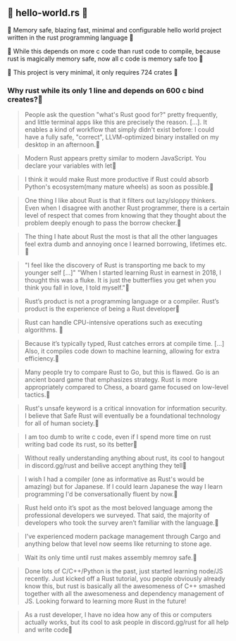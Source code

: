 🚀 hello-world.rs 🚀
--------------



🚀 Memory safe, blazing fast, minimal and configurable hello world project written in the rust programming language  🚀

🚀 While this depends on more c code than rust code to compile, because rust is magically memory safe, now all c code is memory safe too 🚀

🚀 This project is very minimal, it only requires 724 crates 🚀


### Why rust while its only 1 line and depends on 600 c bind creates?🚀
> People ask the question "what's Rust good for?" pretty frequently, and little terminal apps like this are precisely the reason. [...]. It enables a kind of workflow that simply didn't exist before: I could have a fully safe, "correct", LLVM-optimized binary installed on my desktop in an afternoon.🚀

> Modern Rust appears pretty similar to modern JavaScript. You declare your variables with let🚀

> I think it would make Rust more productive if Rust could absorb Python's ecosystem(many mature wheels) as soon as possible.🚀

> One thing I like about Rust is that it filters out lazy/sloppy thinkers. Even when I disagree with another Rust programmer, there is a certain level of respect that comes from knowing that they thought about the problem deeply enough to pass the borrow checker.🚀

> The thing I hate about Rust the most is that all the other languages feel extra dumb and annoying once I learned borrowing, lifetimes etc.🚀

> "I feel like the discovery of Rust is transporting me back to my younger self [...]" "When I started learning Rust in earnest in 2018, I thought this was a fluke. It is just the butterflies you get when you think you fall in love, I told myself."🚀

> Rust’s product is not a programming language or a compiler. Rust’s product is the experience of being a Rust developer🚀

> Rust can handle CPU-intensive operations such as executing algorithms. 🚀

> Because it’s typically typed, Rust catches errors at compile time. [...] Also, it compiles code down to machine learning, allowing for extra efficiency.🚀

> Many people try to compare Rust to Go, but this is flawed. Go is an ancient board game that emphasizes strategy. Rust is more appropriately compared to Chess, a board game focused on low-level tactics.🚀

> Rust's unsafe keyword is a critical innovation for information security. I believe that Safe Rust will eventually be a foundational technology for all of human society.🚀

> I am too dumb to write c code, even if I spend more time on rust writing bad code its rust, so its better🚀

> Without really understanding anything about rust, its cool to hangout in discord.gg/rust and beilive accept anything they tell🚀

> I wish I had a compiler (one as informative as Rust's would be amazing) but for Japanese. If I could learn Japanese the way I learn programming I'd be conversationally fluent by now.🚀

> Rust held onto it’s spot as the most beloved language among the professional developers we surveyed. That said, the majority of developers who took the survey aren’t familiar with the language.🚀

> I've experienced modern package management through Cargo and anything below that level now seems like returning to stone age.

> Wait its only time until rust makes assembly memroy safe.🚀

> Done lots of C/C++/Python is the past, just started learning node/JS recently. Just kicked off a Rust tutorial, you people obviously already know this, but rust is basically all the awesomeness of C++ smashed together with all the awesomeness and dependency management of JS. Looking forward to learning more Rust in the future!

> As a rust developer, I have no idea how any of this or computers actually works, but its cool to ask people in discord.gg/rust for all help and write code🚀
